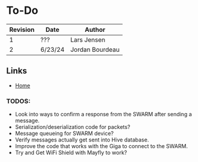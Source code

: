 # To-Do

| Revision | Date       | Author          |
|----------|------------|-----------------|
|    1     |   ???      | Lars Jensen     |
|    2     |   6/23/24  | Jordan Bourdeau |


## Links

* [Home](../README.md)

### TODOS:
- Look into ways to confirm a response from the SWARM after sending a message.
- Serialization/deserialization code for packets?
- Message queueing for SWARM device?
- Verify messages actually get sent into Hive database.
- Improve the code that works with the Giga to connect to the SWARM.
- Try and Get WiFi Shield with Mayfly to work?